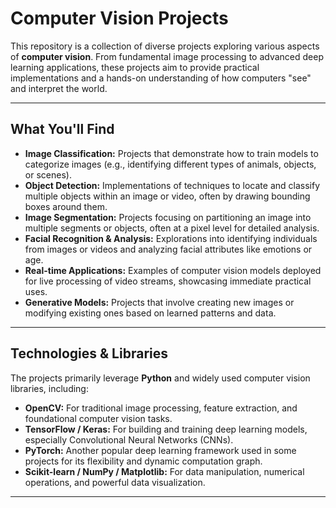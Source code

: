 # Computer Vision Projects

This repository is a collection of diverse projects exploring various aspects of **computer vision**. From fundamental image processing to advanced deep learning applications, these projects aim to provide practical implementations and a hands-on understanding of how computers "see" and interpret the world.

---

## What You'll Find

* **Image Classification:** Projects that demonstrate how to train models to categorize images (e.g., identifying different types of animals, objects, or scenes).
* **Object Detection:** Implementations of techniques to locate and classify multiple objects within an image or video, often by drawing bounding boxes around them.
* **Image Segmentation:** Projects focusing on partitioning an image into multiple segments or objects, often at a pixel level for detailed analysis.
* **Facial Recognition & Analysis:** Explorations into identifying individuals from images or videos and analyzing facial attributes like emotions or age.
* **Real-time Applications:** Examples of computer vision models deployed for live processing of video streams, showcasing immediate practical uses.
* **Generative Models:** Projects that involve creating new images or modifying existing ones based on learned patterns and data.

---

## Technologies & Libraries

The projects primarily leverage **Python** and widely used computer vision libraries, including:

* **OpenCV:** For traditional image processing, feature extraction, and foundational computer vision tasks.
* **TensorFlow / Keras:** For building and training deep learning models, especially Convolutional Neural Networks (CNNs).
* **PyTorch:** Another popular deep learning framework used in some projects for its flexibility and dynamic computation graph.
* **Scikit-learn / NumPy / Matplotlib:** For data manipulation, numerical operations, and powerful data visualization.

---
